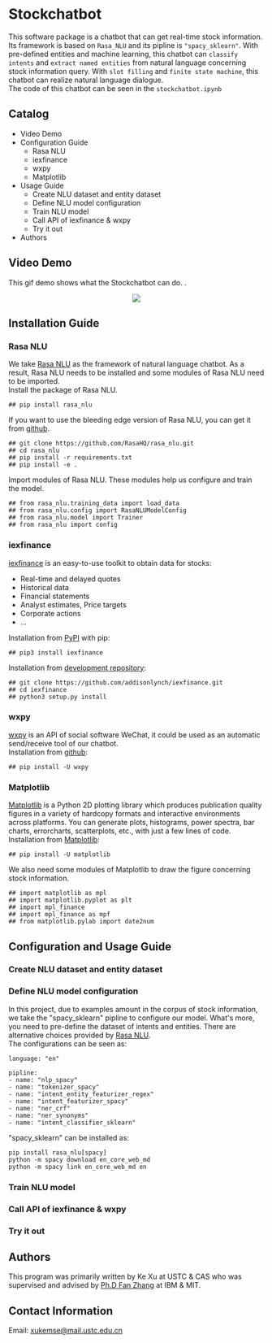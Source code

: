 # Stockchatbot
This software package is a chatbot that can get real-time stock information. Its framework is based on `Rasa_NLU` and its pipline is `"spacy_sklearn"`. With pre-defined entities and machine learning, this chatbot can `classify intents` and `extract named entities` from natural language concerning stock information query. With `slot filling` and `finite state machine`, this chatbot can realize natural language dialogue.<br>
The code of this chatbot can be seen in the `stockchatbot.ipynb`<br>
## Catalog
* Video Demo
* Configuration Guide
   * Rasa NLU
   * iexfinance
   * wxpy
   * Matplotlib
* Usage Guide
   * Create NLU dataset and entity dataset
   * Define NLU model configuration
   * Train NLU model
   * Call API of iexfinance & wxpy
   * Try it out
* Authors
## Video Demo
This gif demo shows what the Stockchatbot can do.
.<div align=center><img src="https://github.com/Tknight01/Ke/blob/master/Stockchatbot%20gif%20demo.gif" /></div>
## Installation Guide
### Rasa NLU
We take [Rasa NLU](https://www.rasa.com/) as the framework of natural language chatbot. As a result, Rasa NLU needs to be installed and some modules of Rasa NLU need to be imported.<br>
Install the package of Rasa NLU.<br>
```
## pip install rasa_nlu
```
If you want to use the bleeding edge version of Rasa NLU, you can get it from [github](https://github.com/RasaHQ/rasa_nlu).<br>
```
## git clone https://github.com/RasaHQ/rasa_nlu.git
## cd rasa_nlu
## pip install -r requirements.txt
## pip install -e .
```
Import modules of Rasa NLU. These modules help us configure and train the model.<br>
```
## from rasa_nlu.training_data import load_data
## from rasa_nlu.config import RasaNLUModelConfig
## from rasa_nlu.model import Trainer
## from rasa_nlu import config
```
### iexfinance
[iexfinance](https://pypi.org/project/iexfinance/0.3.1/) is an easy-to-use toolkit to obtain data for stocks:<br>
* Real-time and delayed quotes
* Historical data
* Financial statements
* Analyst estimates, Price targets
* Corporate actions
* ...

Installation from [PyPI](https://pypi.org/project/iexfinance/0.3.1/) with pip:<br>
```
## pip3 install iexfinance
```
Installation from [development repository](https://github.com/addisonlynch/iexfinance):<br>
```
## git clone https://github.com/addisonlynch/iexfinance.git
## cd iexfinance
## python3 setup.py install
```
### wxpy
[wxpy](https://github.com/youfou/wxpy) is an API of social software WeChat, it could be used as an automatic send/receive tool of our chatbot.<br>
Installation from [github](https://github.com/youfou/wxpy):<br>
```
## pip install -U wxpy
```
### Matplotlib
[Matplotlib](https://matplotlib.org/) is a Python 2D plotting library which produces publication quality figures in a variety of hardcopy formats and interactive environments across platforms. You can generate plots, histograms, power spectra, bar charts, errorcharts, scatterplots, etc., with just a few lines of code.<br>
Installation from [Matplotlib](https://matplotlib.org/):
```
## pip install -U matplotlib
```
We also need some modules of Matplotlib to draw the figure concerning stock information.
```
## import matplotlib as mpl
## import matplotlib.pyplot as plt
## import mpl_finance
## import mpl_finance as mpf
## from matplotlib.pylab import date2num
```
## Configuration and Usage Guide
### Create NLU dataset and entity dataset
### Define NLU model configuration
In this project, due to examples amount in the corpus of stock information, we take the "spacy_sklearn" pipline to configure our model. What's more, you need to pre-define the dataset of intents and entities. There are alternative choices provided by [Rasa NLU](https://rasa.com/docs/nlu/choosing_pipeline/).<br>
The configurations can be seen as:<br>
```
language: "en"

pipline:
- name: "nlp_spacy"
- name: "tokenizer_spacy"
- name: "intent_entity_featurizer_regex"
- name: "intent_featurizer_spacy"
- name: "ner_crf"
- name: "ner_synonyms"
- name: "intent_classifier_sklearn"
```
"spacy_sklearn" can be installed as:<br>
```
pip install rasa_nlu[spacy]
python -m spacy download en_core_web_md
python -m spacy link en_core_web_md en
```
### Train NLU model
### Call API of iexfinance & wxpy
### Try it out
## Authors
This program was primarily written by Ke Xu at USTC & CAS who was supervised and advised by [Ph.D Fan Zhang](http://www.mit.edu/~f_zhang/) at IBM & MIT.
## Contact Information
Email: xukemse@mail.ustc.edu.cn
